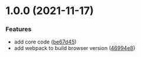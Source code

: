 # 1.0.0 (2021-11-17)


### Features

* add core code ([be67d45](https://github.com/hsycc/easy-jsbridge-brigde/commit/be67d452dc3c3043cfbeda01fdf4c15924ae1053))
* add webpack to build browser version ([46994e8](https://github.com/hsycc/easy-jsbridge-brigde/commit/46994e8262852216cc0a08cb849773c23329d43f))



